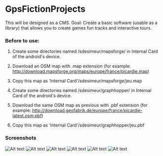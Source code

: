 # GpsFictionProjects

This will be designed as a CMS.
Goal: Create a basic software (usable as a library) that allows you to create games fun tracks and interactive tours.


### Before to use:
1) Create some directories named /sdesimeur/mapsforge/ in Internal Card of the android's device.
2) Download an OSM map with .map extension (for example: http://download.mapsforge.org/maps/europe/france/picardie.map)
3) Copy this map as 'Internal Card'/sdesimeur/mapsforge/jeu.map

4) Create some directories named /sdesimeur/graphhopper/ in Internal Card of the android's device.
5) Download the same OSM map as previous with .pbf extension (for example: http://download.geofabrik.de/europe/france/picardie-latest.osm.pbf)
6) Copy this map as 'Internal Card'/sdesimeur/graphhopper/jeu.pbf

### Screenshots
![Alt text](Screenshots/Screenshot_2016-03-21-14-05-47.png "List of the areas")  ![Alt text](Screenshots/Screenshot_2016-03-21-14-06-08.png "List of the areas with selected area")  ![Alt text](Screenshots/Screenshot_2016-03-21-14-19-29.png "Menu")
![Alt text](Screenshots/Screenshot_2016-03-21-14-06-23.png "Compass to keep the direction of the selected area")  ![Alt text](Screenshots/Screenshot_2016-03-21-14-22-54.png "Compass view when you are in the target's area")  ![Alt text](Screenshots/Screenshot_2016-03-21-14-06-43.png "Map to see the areas and selected area")

